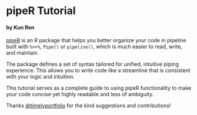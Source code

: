 # pipeR Tutorial
#### by Kun Ren

[pipeR](http://renkun.me/pipeR) is an R package that helps you better organize your code in pipeline built with `%>>%`, `Pipe()` or `pipeline()`, which is much easier to read, write, and maintain.

The package defines a set of syntax tailored for unified, intuitive piping experience. This allows you to write code like a streamline that is consistent with your logic and intuition.

This tutorial serves as a complete guide to using pipeR functionality to make your code concise yet highly readable and less of ambiguity.

Thanks [@timelyportfolio](https://github.com/timelyportfolio/) for the kind suggestions and contributions!
